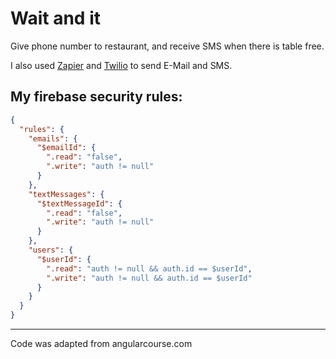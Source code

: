 # Wait and it
Give phone number to restaurant, and receive SMS when there is table free.

I also used [Zapier](https://zapier.com) and [Twilio](https://www.twilio.com/) to send E-Mail and SMS.

## My firebase security rules:

```json
{
  "rules": {
    "emails": {
      "$emailId": {
        ".read": "false",
        ".write": "auth != null"
      }
    },
    "textMessages": {
      "$textMessageId": {
        ".read": "false",
        ".write": "auth != null"
      }
    },
    "users": {
      "$userId": {
        ".read": "auth != null && auth.id == $userId",
        ".write": "auth != null && auth.id == $userId"
      }
    }
  }
}
```

---
Code was adapted from angularcourse.com